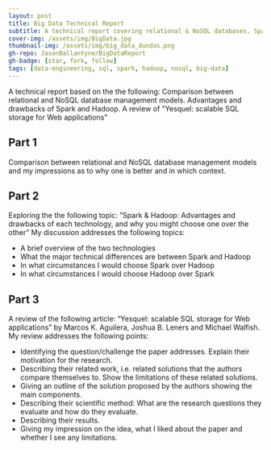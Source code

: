 ```yaml
---
layout: post
title: Big Data Technical Report
subtitle: A technical report covering relational & NoSQL databases, Spark & Hadoop and Yesquel
cover-img: /assets/img/BigData.jpg
thumbnail-img: /assets/img/big_data_dundas.png
gh-repo: JasonBallantyne/BigDataReport
gh-badge: [star, fork, follow]
tags: [data-engineering, sql, spark, hadoop, nosql, big-data]
---
```


A technical report based on the the following: Comparison between relational and NoSQL database management models. 
Advantages and drawbacks of Spark and Hadoop. A review of "Yesquel: scalable SQL storage for Web applications"


## Part 1
Comparison between relational and NoSQL database management models and my impressions as to why one is better and in which context.


## Part 2
Exploring the the following topic: ”Spark & Hadoop: Advantages and drawbacks of each technology, and why you might choose one over the other”
My discussion addresses the following topics:
* A brief overview of the two technologies
* What the major technical differences are between Spark and Hadoop
* In what circumstances I would choose Spark over Hadoop
* In what circumstances I would choose Hadoop over Spark

## Part 3
A review of the following article: “Yesquel: scalable SQL storage for Web applications” by Marcos K. Aguilera, Joshua B. Leners and Michael Walfish.
My review addresses the following points:
* Identifying the question/challenge the paper addresses. Explain their motivation for the research.
* Describing their related work, i.e. related solutions that the authors compare themselves to. Show the limitations of these related solutions.
* Giving an outline of the solution proposed by the authors showing the main components.
* Describing their scientific method: What are the research questions they evaluate and how do they evaluate.
* Describing their results.
* Giving my impression on the idea, what I liked about the paper and whether I see any limitations.
